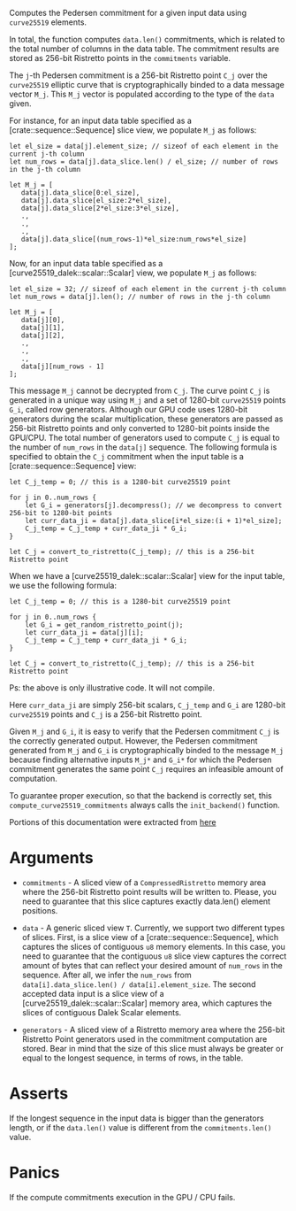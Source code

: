 Computes the Pedersen commitment for a given input data using `curve25519` elements.

In total, the function computes `data.len()` commitments,
which is related to the total number of columns in the data table. The commitment
results are stored as 256-bit Ristretto points in the `commitments` variable.

The `j`-th Pedersen commitment is a 256-bit Ristretto point `C_j` over the
`curve25519` elliptic curve that is cryptographically binded to a data message vector `M_j`. This `M_j` vector is populated according to the type of the `data` given.

For instance, for an input data table specified as a [crate::sequence::Sequence] slice view, we populate `M_j` as follows:

```text
let el_size = data[j].element_size; // sizeof of each element in the current j-th column
let num_rows = data[j].data_slice.len() / el_size; // number of rows in the j-th column

let M_j = [
   data[j].data_slice[0:el_size],
   data[j].data_slice[el_size:2*el_size],
   data[j].data_slice[2*el_size:3*el_size],
   .,
   .,
   .,
   data[j].data_slice[(num_rows-1)*el_size:num_rows*el_size]
];
```

Now, for an input data table specified as a [curve25519_dalek::scalar::Scalar] view, we populate `M_j` as follows:

```text
let el_size = 32; // sizeof of each element in the current j-th column
let num_rows = data[j].len(); // number of rows in the j-th column

let M_j = [
   data[j][0],
   data[j][1],
   data[j][2],
   .,
   .,
   .,
   data[j][num_rows - 1]
];
```

This message `M_j` cannot be decrypted from `C_j`. The curve point `C_j`
is generated in a unique way using `M_j` and a
set of 1280-bit `curve25519` points `G_i`, called row generators.
Although our GPU code uses 1280-bit generators during the scalar 
multiplication, these generators are passed as 256-bit Ristretto points
and only converted to 1280-bit points inside the GPU/CPU.
The total number of generators used to compute `C_j` is equal to 
the number of `num_rows` in the `data[j]` sequence. The following formula
is specified to obtain the `C_j` commitment when the input table is a 
[crate::sequence::Sequence] view:

```text
let C_j_temp = 0; // this is a 1280-bit curve25519 point

for j in 0..num_rows {
    let G_i = generators[j].decompress(); // we decompress to convert 256-bit to 1280-bit points
    let curr_data_ji = data[j].data_slice[i*el_size:(i + 1)*el_size];
    C_j_temp = C_j_temp + curr_data_ji * G_i;
}

let C_j = convert_to_ristretto(C_j_temp); // this is a 256-bit Ristretto point
```

When we have a [curve25519_dalek::scalar::Scalar] view for the input table, we use the following formula:

```text
let C_j_temp = 0; // this is a 1280-bit curve25519 point

for j in 0..num_rows {
    let G_i = get_random_ristretto_point(j);
    let curr_data_ji = data[j][i];
    C_j_temp = C_j_temp + curr_data_ji * G_i;
}

let C_j = convert_to_ristretto(C_j_temp); // this is a 256-bit Ristretto point
```

Ps: the above is only illustrative code. It will not compile.

Here `curr_data_ji` are simply 256-bit scalars, `C_j_temp` and `G_i` are
1280-bit `curve25519` points and `C_j` is a 256-bit Ristretto point.

Given `M_j` and `G_i`, it is easy to verify that the Pedersen
commitment `C_j` is the correctly generated output. However,
the Pedersen commitment generated from `M_j` and `G_i` is cryptographically
binded to the message `M_j` because finding alternative inputs `M_j*` and 
`G_i*` for which the Pedersen commitment generates the same point `C_j`
requires an infeasible amount of computation.

To guarantee proper execution, so that the backend is correctly set,
this `compute_curve25519_commitments` always calls the `init_backend()` function.

Portions of this documentation were extracted from
[here](https://findora.org/faq/crypto/pedersen-commitment-with-elliptic-curves/)

# Arguments

* `commitments` - A sliced view of a `CompressedRistretto` memory area where the 
               256-bit Ristretto point results will be written to. Please,
               you need to guarantee that this slice captures exactly
               data.len() element positions.

* `data` - A generic sliced view `T`. Currently, we support
        two different types of slices. First, is a slice view of a [crate::sequence::Sequence], 
        which captures the slices of contiguous `u8` memory elements.
        In this case, you need to guarantee that the contiguous `u8` slice view
        captures the correct amount of bytes that can reflect
        your desired amount of `num_rows` in the sequence. After all,
        we infer the `num_rows` from `data[i].data_slice.len() / data[i].element_size`.
        The second accepted data input is a slice view of a [curve25519_dalek::scalar::Scalar] memory area,
        which captures the slices of contiguous Dalek Scalar elements.

* `generators` - A sliced view of a Ristretto memory area where the
              256-bit Ristretto Point generators used in the commitment computation are
              stored. Bear in mind that the size of this slice must always be greater
              or equal to the longest sequence, in terms of rows, in the table.

# Asserts

If the longest sequence in the input data is bigger than the generators length, or if
the `data.len()` value is different from the `commitments.len()` value.

# Panics

If the compute commitments execution in the GPU / CPU fails.
